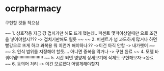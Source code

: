 # ocrpharmacy

구현할 것들 적으삼

~~ 1. 상호작용 지금 걍 겹치기만 해도 뜨게 했는데.. 퍼센트 몇퍼이상일때만 으로 조건을 넣어야할지??? -> 겹치기만해도 될듯 ~~
~~ 2. 퍼센트가 넘 과도하게 많거나 하면 빨강으로 뜨게 하고 과복용 뭐 이런거 해야하나.?? ->이건 아직 안함 -> 내가햇어 ~~
~~ 3. 인식 범위를 지정해야 할듯.... 아니면 중복을 막거나 -> 구현 완료 ~~
4. 모델 바꿔야됌!!!!!!!!!!!!!!!!!!!!!
~~ 5. 시간 되면 영양제 상세보기에 삭제도 구현해보자->완료 ~~
6. 동의어 처리 -> 이건 모르겠다 어떻게해야할지
